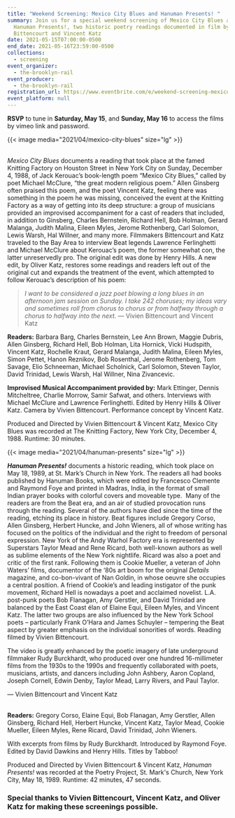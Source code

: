 ```yaml
---
title: "Weekend Screening: Mexico City Blues and Hanuman Presents! "
summary: Join us for a special weekend screening of Mexico City Blues and
  Hanuman Presents!, two historic poetry readings documented in film by Vivien
  Bittencourt and Vincent Katz
date: 2021-05-15T07:00:00-0500
end_date: 2021-05-16T23:59:00-0500
collections:
  - screening
event_organizer:
  - the-brooklyn-rail
event_producer:
  - the-brooklyn-rail
registration_url: https://www.eventbrite.com/e/weekend-screening-mexico-city-blues-and-hanuman-presents-tickets-153343878669
event_platform: null
---
```

**RSVP** to tune in **Saturday, May 15**, and **Sunday, May 16** to access the films by vimeo link and password. 

{{< image media="2021/04/mexico-city-blues" size="lg" >}}

\
*Mexico City Blues* documents a reading that took place at the famed Knitting Factory on Houston Street in New York City on Sunday, December 4, 1988, of Jack Kerouac’s book-length poem “Mexico City Blues,” called by poet Michael McClure, “the great modern religious poem.” Allen Ginsberg often praised this poem, and the poet Vincent Katz, feeling there was something in the poem he was missing, conceived the event at the Knitting Factory as a way of getting into its deep structure: a group of musicians provided an improvised accompaniment for a cast of readers that included, in addition to Ginsberg, Charles Bernstein, Richard Hell, Bob Holman, Gerard Malanga, Judith Malina, Eileen Myles, Jerome Rothenberg, Carl Solomon, Lewis Warsh, Hal Willner, and many more. Filmmakers Bittencourt and Katz traveled to the Bay Area to interview Beat legends Lawrence Ferlinghetti and Michael McClure about Kerouac’s poem, the former somewhat con, the latter unreservedly pro. The original edit was done by Henry Hills. A new edit, by Oliver Katz, restores some readings and readers left out of the original cut and expands the treatment of the event, which attempted to follow Kerouac’s description of his poem: 

> *I want to be considered a jazz poet*
> *blowing a long blues in an afternoon jam*
> *session on Sunday. I take 242 choruses;*
> *my ideas vary and sometimes roll from*
> *chorus to chorus or from halfway through*
> *a chorus to halfway into the next.*
> — Vivien Bittencourt and Vincent Katz

**Readers:** Barbara Barg, Charles Bernstein, Lee Ann Brown, Maggie Dubris, Allen Ginsberg, Richard Hell, Bob Holman, Lita Hornick, Vicki Hudspith, Vincent Katz, Rochelle Kraut, Gerard Malanga, Judith Malina, Eileen Myles, Simon Pettet, Hanon Reznikov, Bob Rosenthal, Jerome Rothenberg, Tom Savage, Elio Schneeman, Michael Scholnick, Carl Solomon, Steven Taylor, David Trinidad, Lewis Warsh, Hal Willner, Nina Zivancevic.

**Improvised Musical Accompaniment provided by:** Mark Ettinger, Dennis Mitcheltree, Charlie Morrow, Samir Safwat, and others. Interviews with Michael McClure and Lawrence Ferlinghetti. Edited by Henry Hills & Oliver Katz. Camera by Vivien Bittencourt. Performance concept by Vincent Katz.

Produced and Directed by Vivien Bittencourt & Vincent Katz, Mexico City Blues was recorded at The Knitting Factory, New York City, December 4, 1988. Runtime: 30 minutes.

{{< image media="2021/04/hanuman-presents" size="lg" >}}

***Hanuman Presents!*** documents a historic reading, which took place on May 18, 1989, at St. Mark’s Church in New York. The readers all had books published by Hanuman Books, which were edited by Francesco Clemente and Raymond Foye and printed in Madras, India, in the format of small Indian prayer books with colorful covers and moveable type.  Many of the readers are from the Beat era, and an air of studied provocation runs through the reading. Several of the authors have died since the time of the reading, etching its place in history. Beat figures include Gregory Corso, Allen Ginsberg, Herbert Huncke, and John Wieners, all of whose writing has focused on the politics of the individual and the right to freedom of personal expression. New York of the Andy Warhol Factory era is represented by Superstars Taylor Mead and Rene Ricard, both well-known authors as well as sublime elements of the New York nightlife. Ricard was also a poet and critic of the first rank. Following them is Cookie Mueller, a veteran of John Waters’ films, documentor of the ‘80s art boom for the original *Details* magazine, and co-bon-vivant of Nan Goldin, in whose oeuvre she occupies a central position. A friend of Cookie’s and leading instigator of the punk movement, Richard Hell is nowadays a poet and acclaimed novelist. L.A. post-punk poets Bob Flanagan, Amy Gerstler, and David Trinidad are balanced by the East Coast élan of Elaine Equi, Eileen Myles, and Vincent Katz. The latter two groups are also influenced by the New York School poets – particularly Frank O’Hara and James Schuyler – tempering the Beat aspect by greater emphasis on the individual sonorities of words. Reading filmed by Vivien Bittencourt.

The video is greatly enhanced by the poetic imagery of late underground filmmaker Rudy Burckhardt, who produced over one hundred 16-millimeter films from the 1930s to the 1990s and frequently collaborated with poets, musicians, artists, and dancers including John Ashbery, Aaron Copland, Joseph Cornell, Edwin Denby, Taylor Mead, Larry Rivers, and Paul Taylor. 

— Vivien Bittencourt and Vincent Katz 

**\
Readers:** Gregory Corso, Elaine Equi, Bob Flanagan, Amy Gerstler, Allen Ginsberg, Richard Hell, Herbert Huncke, Vincent Katz, Taylor Mead, Cookie Mueller, Eileen Myles, Rene Ricard, David Trinidad, John Wieners.

With excerpts from films by Rudy Burckhardt. Introduced by Raymond Foye. Edited by David Dawkins and Henry Hills. Titles by Tabboo!

Produced and Directed by Vivien Bittencourt & Vincent Katz, *Hanuman Presents!* was recorded at the Poetry Project, St. Mark's Church, New York City, May 18, 1989. Runtime: 42 minutes, 47 seconds.

### Special thanks to Vivien Bittencourt, Vincent Katz, and Oliver Katz for making these screenings possible.